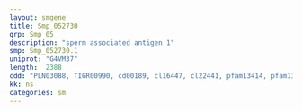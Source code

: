 ```yaml
---
layout: smgene
title: Smp_052730
grp: Smp_05
description: "sperm associated antigen 1"
smp: Smp_052730.1
uniprot: "G4VM37"
length:  2388
cdd: "PLN03088, TIGR00990, cd00189, cl16447, cl22441, pfam13414, pfam13877"
kk: ns
categories: sm
---
```

